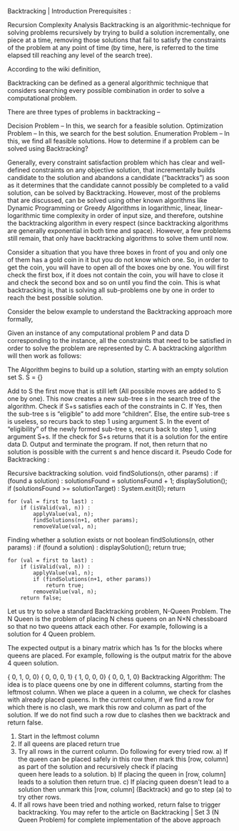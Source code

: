 Backtracking | Introduction
Prerequisites :

Recursion
Complexity Analysis
Backtracking is an algorithmic-technique for solving problems recursively by trying to build a solution incrementally, one piece at a time, removing those solutions that fail to satisfy the constraints of the problem at any point of time (by time, here, is referred to the time elapsed till reaching any level of the search tree).

According to the wiki definition,



 

Backtracking can be defined as a general algorithmic technique that considers searching every possible combination in order to solve a computational problem.

There are three types of problems in backtracking –

Decision Problem – In this, we search for a feasible solution.
Optimization Problem – In this, we search for the best solution.
Enumeration Problem – In this, we find all feasible solutions.
How to determine if a problem can be solved using Backtracking?

Generally, every constraint satisfaction problem which has clear and well-defined constraints on any objective solution, that incrementally builds candidate to the solution and abandons a candidate (“backtracks”) as soon as it determines that the candidate cannot possibly be completed to a valid solution, can be solved by Backtracking. However, most of the problems that are discussed, can be solved using other known algorithms like Dynamic Programming or Greedy Algorithms in logarithmic, linear, linear-logarithmic time complexity in order of input size, and therefore, outshine the backtracking algorithm in every respect (since backtracking algorithms are generally exponential in both time and space). However, a few problems still remain, that only have backtracking algorithms to solve them until now.

Consider a situation that you have three boxes in front of you and only one of them has a gold coin in it but you do not know which one. So, in order to get the coin, you will have to open all of the boxes one by one. You will first check the first box, if it does not contain the coin, you will have to close it and check the second box and so on until you find the coin. This is what backtracking is, that is solving all sub-problems one by one in order to reach the best possible solution.

Consider the below example to understand the Backtracking approach more formally,

Given an instance of any computational problem P and data D corresponding to the instance, all the constraints that need to be satisfied in order to solve the problem are represented by C. A backtracking algorithm will then work as follows:

The Algorithm begins to build up a solution, starting with an empty solution set S. S = {}

Add to S the first move that is still left (All possible moves are added to S one by one). This now creates a new sub-tree s in the search tree of the algorithm.
Check if S+s satisfies each of the constraints in C.
If Yes, then the sub-tree s is “eligible” to add more “children”.
Else, the entire sub-tree s is useless, so recurs back to step 1 using argument S.
In the event of “eligibility” of the newly formed sub-tree s, recurs back to step 1, using argument S+s.
If the check for S+s returns that it is a solution for the entire data D. Output and terminate the program.
If not, then return that no solution is possible with the current s and hence discard it.
Pseudo Code for Backtracking :

Recursive backtracking solution.
void findSolutions(n, other params) :
    if (found a solution) :
        solutionsFound = solutionsFound + 1;
        displaySolution();
        if (solutionsFound >= solutionTarget) : 
            System.exit(0);
        return

    for (val = first to last) :
        if (isValid(val, n)) :
            applyValue(val, n);
            findSolutions(n+1, other params);
            removeValue(val, n);
Finding whether a solution exists or not
boolean findSolutions(n, other params) :
    if (found a solution) :
        displaySolution();
        return true;

    for (val = first to last) :
        if (isValid(val, n)) :
            applyValue(val, n);
            if (findSolutions(n+1, other params))
                return true;
            removeValue(val, n);
        return false;
Let us try to solve a standard Backtracking problem, N-Queen Problem.
The N Queen is the problem of placing N chess queens on an N×N chessboard so that no two queens attack each other. For example, following is a solution for 4 Queen problem.



 



The expected output is a binary matrix which has 1s for the blocks where queens are placed. For example, following is the output matrix for the above 4 queen solution.

{ 0,  1,  0,  0}
{ 0,  0,  0,  1}
{ 1,  0,  0,  0}
{ 0,  0,  1,  0}
Backtracking Algorithm: The idea is to place queens one by one in different columns, starting from the leftmost column. When we place a queen in a column, we check for clashes with already placed queens. In the current column, if we find a row for which there is no clash, we mark this row and column as part of the solution. If we do not find such a row due to clashes then we backtrack and return false.

1) Start in the leftmost column
2) If all queens are placed
    return true
3) Try all rows in the current column.  Do following for every tried row.
    a) If the queen can be placed safely in this row then mark this [row, 
        column] as part of the solution and recursively check if placing  
        queen here leads to a solution.
    b) If placing the queen in [row, column] leads to a solution then return 
        true.
    c) If placing queen doesn't lead to a solution then unmark this [row, 
        column] (Backtrack) and go to step (a) to try other rows.
3) If all rows have been tried and nothing worked, return false to trigger 
    backtracking.
You may refer to the article on Backtracking | Set 3 (N Queen Problem) for complete implementation of the above approach
